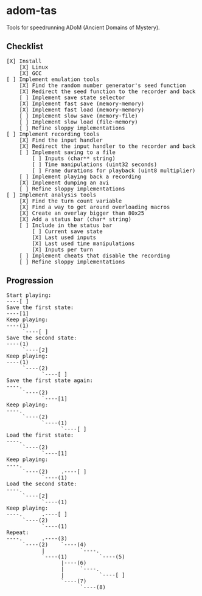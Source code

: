 adom-tas
========

Tools for speedrunning ADoM (Ancient Domains of Mystery).

Checklist
---------

<pre>
[X] Install
	[X] Linux
	[X] GCC
[ ] Implement emulation tools
	[X] Find the random number generator's seed function
	[X] Redirect the seed function to the recorder and back again
	[ ] Implement save state selector
	[X] Implement fast save (memory-memory)
	[X] Implement fast load (memory-memory)
	[ ] Implement slow save (memory-file)
	[ ] Implement slow load (file-memory)
	[ ] Refine sloppy implementations
[ ] Implement recording tools
	[X] Find the input handler
	[X] Redirect the input handler to the recorder and back again
	[ ] Implement saving to a file
		[ ] Inputs (char** string)
		[ ] Time manipulations (uint32 seconds)
		[ ] Frame durations for playback (uint8 multiplier)
	[ ] Implement playing back a recording
	[X] Implement dumping an avi
	[ ] Refine sloppy implementations
[ ] Implement analysis tools
	[X] Find the turn count variable
	[X] Find a way to get around overloading macros
	[X] Create an overlay bigger than 80x25
	[X] Add a status bar (char* string)
	[ ] Include in the status bar
		[ ] Current save state
		[X] Last used inputs
		[X] Last used time manipulations
		[X] Inputs per turn
	[ ] Implement cheats that disable the recording
	[ ] Refine sloppy implementations
</pre>

Progression
-----------

<pre>
Start playing:
----[ ]
Save the first state:
----[1]
Keep playing:
----(1)
     `----[ ]
Save the second state:
----(1)
     `----[2]
Keep playing:
----(1)
     `----(2)
           `----[ ]
Save the first state again:
----.
     `----(2)
           `----[1]
Keep playing:
----.
     `----(2)
           `----(1)
                 `----[ ]
Load the first state:
----.
     `----(2)
           `----[1]
Keep playing:
----.
     `----(2)    .----[ ]
           `----(1)
Load the second state:
----.
     `----[2]
           `----(1)
Keep playing:
----.      .----[ ]
     `----(2)
           `----(1)
Repeat:
----.      .----(3)
     `----(2)    `----(4)
           |           `----.
           `----(1)          `----(5)
                 |----(6)
                 |     `----.
                 |           `----[ ]
                 `----(7)
                       `----(8)
</pre>
